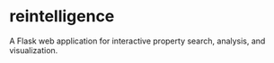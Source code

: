 # reintelligence
A Flask web application for interactive property search, analysis, and visualization.
